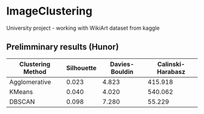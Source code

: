 
# ImageClustering

University project - working with WikiArt dataset from kaggle

## Prelimminary results (Hunor)

| Clustering Method       | Silhouette            | Davies-Bouldin       | Calinski-Harabasz     |
|-------------------------|-----------------------|----------------------|-----------------------|
| Agglomerative | 0.023  | 4.823    | 415.918     |
| KMeans       | 0.040   | 4.020    | 540.062     |
| DBSCAN       | 0.098   | 7.280    | 55.229     |

